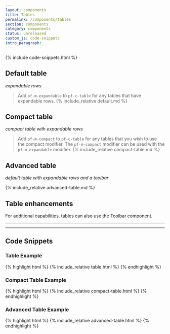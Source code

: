 ```yaml
---
layout: components
title: Tables
permalink: /components/tables
section: components
category: components
status: unreleased
custom_js: code-snippets
intro_paragraph:
---
```

<!-- remove this style block once code is merged to developers.redhat.com -->
<style>
  .rhd-c-table {
    --pf-c-table__expandable-row--before--BackgroundColor: #ee0000;
  }
  .rhd-c-table .pf-c-button:hover:after {
    border-color: transparent;
  }
  .rhd-c-table .rhd-m-register {
    padding-left: 0;
  }
  .rhd-m-nested-table thead tr {
    border-bottom: 0 !important;
  }
  .rhd-m-nested-table thead tr th {
    padding-bottom: 8px;
  }
  .rhd-m-nested-table tbody tr th {
    padding-top: 8px;
  }
  .rhd-m-nested-table tbody tr td {
    padding-top: 8px;
  }
  .rhd-m-nested-table thead tr>*:first-child {
    padding-left: 0;
  }
  .rhd-m-nested-table tbody tr>*:first-child {
    padding-left: 0;
  }
  .pf-c-table .pf-c-table__expandable-row-content h6 {
    font-size: 14px;
    font-weight: 600;
  }
  .pf-c-table .pf-c-table__expandable-row-content p {
    font-size: 14px;
  }
</style>
{% include code-snippets.html %}

## Default table
_expandable rows_

> Add `pf-m-expandable` to `pf-c-table` for any tables that have expandable rows.
{% include_relative default.md %}

## Compact table
_compact table with expandable rows_

> Add `pf-m-compact` to `pf-c-table` for any tables that you wish to use the compact modifier. The `pf-m-compact` modifier can be used with the `pf-m-expandable` modifier.
{% include_relative compact-table.md %}

## Advanced table
_default table with expandable rows and a toolbar_

{% include_relative advanced-table.md %}

## Table enhancements
For additional capabilities, tables can also use the Toolbar component.

---
---

<h2 id="code">Code Snippets</h2>

### Table Example
{% highlight html %}
{% include_relative table.html %}
{% endhighlight %}

### Compact Table Example
{% highlight html %}
{% include_relative compact-table.html %}
{% endhighlight %}

### Advanced Table Example
{% highlight html %}
{% include_relative advanced-table.html %}
{% endhighlight %}
